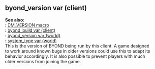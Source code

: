 ## byond_version var (client)    
**See also:**    
:   [DM_VERSION macro](/DM/preprocessor/DM_VERSION)    
:   [byond_build var (client)](/client/var/byond_build)    
:   [byond_version var (world)](/world/var/byond_version)    
:   [system_type var (world)](/world/var/system_type)    
This is the version of BYOND being run by this client. A game designed    
to work around known bugs in older versions could use this to adapt its    
behavior accordingly. It is also possible to prevent players with much    
older versions from joining the game.  